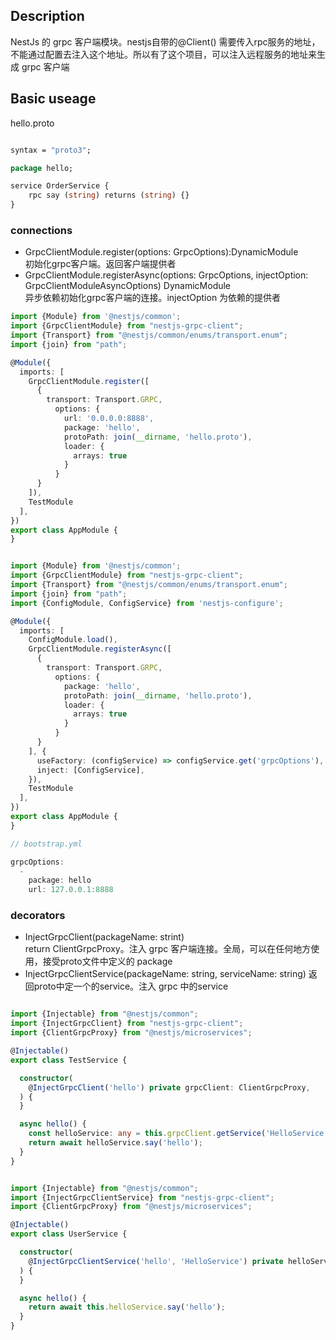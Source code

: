 ## Description

NestJs 的 grpc 客户端模块。nestjs自带的@Client() 需要传入rpc服务的地址，不能通过配置去注入这个地址。所以有了这个项目，可以注入远程服务的地址来生成 grpc 客户端

## Basic useage

hello.proto

```proto

syntax = "proto3";

package hello;

service OrderService {
    rpc say (string) returns (string) {}
}


```

### connections

- GrpcClientModule.register(options: GrpcOptions):DynamicModule   
  初始化grpc客户端。返回客户端提供者
- GrpcClientModule.registerAsync(options: GrpcOptions, injectOption: GrpcClientModuleAsyncOptions) DynamicModule    
  异步依赖初始化grpc客户端的连接。injectOption 为依赖的提供者

```typescript
import {Module} from '@nestjs/common';
import {GrpcClientModule} from "nestjs-grpc-client";
import {Transport} from "@nestjs/common/enums/transport.enum";
import {join} from "path";

@Module({
  imports: [
    GrpcClientModule.register([
      {
        transport: Transport.GRPC,
          options: {
            url: '0.0.0.0:8888',
            package: 'hello',
            protoPath: join(__dirname, 'hello.proto'),
            loader: {
              arrays: true
            }
          }
      }
    ]),
    TestModule
  ],
})
export class AppModule {
}
```

```typescript

import {Module} from '@nestjs/common';
import {GrpcClientModule} from "nestjs-grpc-client";
import {Transport} from "@nestjs/common/enums/transport.enum";
import {join} from "path";
import {ConfigModule, ConfigService} from 'nestjs-configure';

@Module({
  imports: [
    ConfigModule.load(),
    GrpcClientModule.registerAsync([
      {
        transport: Transport.GRPC,
          options: {
            package: 'hello',
            protoPath: join(__dirname, 'hello.proto'),
            loader: {
              arrays: true
            }
          }
      }
    ], {
      useFactory: (configService) => configService.get('grpcOptions'),
      inject: [ConfigService],
    }),
    TestModule
  ],
})
export class AppModule {
}

// bootstrap.yml

grpcOptions:
  -
    package: hello
    url: 127.0.0.1:8888

```

### decorators

- InjectGrpcClient(packageName: strint)  
  return ClientGrpcProxy。注入 grpc 客户端连接。全局，可以在任何地方使用，接受proto文件中定义的 package
- InjectGrpcClientService(packageName: string, serviceName: string)
  返回proto中定一个的service。注入 grpc 中的service

```typescript

import {Injectable} from "@nestjs/common";
import {InjectGrpcClient} from "nestjs-grpc-client";
import {ClientGrpcProxy} from "@nestjs/microservices";

@Injectable()
export class TestService {

  constructor(
    @InjectGrpcClient('hello') private grpcClient: ClientGrpcProxy,
  ) {
  }

  async hello() {
    const helloService: any = this.grpcClient.getService('HelloService');
    return await helloService.say('hello');
  }
}


```

```typescript

import {Injectable} from "@nestjs/common";
import {InjectGrpcClientService} from "nestjs-grpc-client";
import {ClientGrpcProxy} from "@nestjs/microservices";

@Injectable()
export class UserService {

  constructor(
    @InjectGrpcClientService('hello', 'HelloService') private helloService,
  ) {
  }

  async hello() {
    return await this.helloService.say('hello');
  }
}


```
